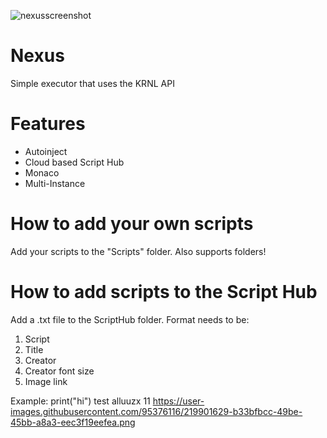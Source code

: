 ![nexusscreenshot](https://user-images.githubusercontent.com/95376116/219901629-b33bfbcc-49be-45bb-a8a3-eec3f19eefea.png)


# Nexus
Simple executor that uses the KRNL API

# Features
* Autoinject
* Cloud based Script Hub
* Monaco
* Multi-Instance

# How to add your own scripts
Add your scripts to the "Scripts" folder.
Also supports folders!

# How to add scripts to the Script Hub
Add a .txt file to the ScriptHub folder. Format needs to be:
1. Script
2. Title
3. Creator
4. Creator font size
5. Image link

Example:
print("hi")
test
alluuzx
11
https://user-images.githubusercontent.com/95376116/219901629-b33bfbcc-49be-45bb-a8a3-eec3f19eefea.png
